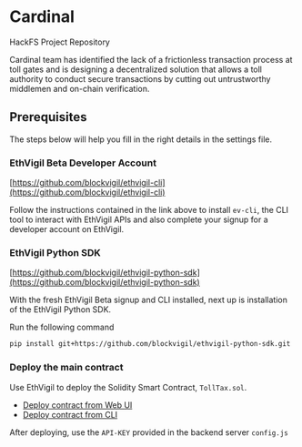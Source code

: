 # Cardinal
HackFS Project Repository 

Cardinal team has identified the lack of a frictionless transaction process at toll gates and is designing a decentralized solution that allows a toll authority to conduct secure transactions by cutting out untrustworthy middlemen and on-chain verification.

## Prerequisites 
The steps below will help you fill in the right details in the settings file. 

### EthVigil Beta Developer Account

[https://github.com/blockvigil/ethvigil-cli](https://github.com/blockvigil/ethvigil-cli)

Follow the instructions contained in the link above to install `ev-cli`, the CLI tool to interact with EthVigil APIs and also complete your signup for a developer account on EthVigil.

### EthVigil Python SDK

[https://github.com/blockvigil/ethvigil-python-sdk](https://github.com/blockvigil/ethvigil-python-sdk)

With the fresh EthVigil Beta signup and CLI installed, next up is installation of the EthVigil Python SDK. 

Run the following command
```bash
pip install git+https://github.com/blockvigil/ethvigil-python-sdk.git
```

### Deploy the main contract

Use EthVigil to deploy the Solidity Smart Contract, `TollTax.sol`.

* [Deploy contract from Web UI](https://ethvigil.com/docs/web_onboarding/#deploy-a-solidity-smart-contract)
* [Deploy contract from CLI](https://ethvigil.com/docs/cli_onboarding/#deploy-a-solidity-smart-contract)

After deploying, use the `API-KEY` provided in the backend server `config.js`
